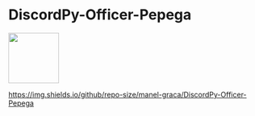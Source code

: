 # DiscordPy-Officer-Pepega
 
<div id="header" align="left">
  <img src="https://imgur.com/HZuCQr0" width="100"/>
</div>

 https://img.shields.io/github/repo-size/manel-graca/DiscordPy-Officer-Pepega

 